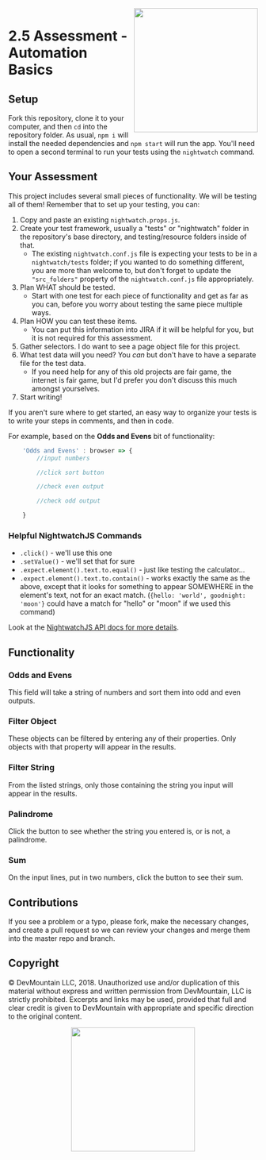 <img src="https://devmounta.in/img/logowhiteblue.png" width="250" align="right">

# 2.5 Assessment - Automation Basics

## Setup

Fork this repository, clone it to your computer, and then `cd` into the repository folder.  As usual, `npm i` will install the needed dependencies and `npm start` will run the app.  You'll need to open a second terminal to run your tests using the `nightwatch` command.

## Your Assessment

This project includes several small pieces of functionality.  We will be testing all of them!  Remember that to set up your testing, you can:

1. Copy and paste an existing `nightwatch.props.js`.
1. Create your test framework, usually a "tests" or "nightwatch" folder in the repository's base directory, and testing/resource folders inside of that.
   * The existing `nightwatch.conf.js` file is expecting your tests to be in a `nightwatch/tests` folder; if you wanted to do something different, you are more than welcome to, but don't forget to update the `"src_folders"` property of the `nightwatch.conf.js` file appropriately.
1. Plan WHAT should be tested.
   * Start with one test for each piece of functionality and get as far as you can, before you worry about testing the same piece multiple ways.
1. Plan HOW you can test these items.
   * You can put this information into JIRA if it will be helpful for you, but it is not required for this assessment.
1. Gather selectors.  I do want to see a page object file for this project.
1. What test data will you need?  You *can* but don't have to have a separate file for the test data.
   * If you need help for any of this old projects are fair game, the internet is fair game, but I'd prefer you don't discuss this much amongst yourselves.
1. Start writing!

If you aren't sure where to get started, an easy way to organize your tests is to write your steps in comments, and then in code.

For example, based on the **Odds and Evens** bit of functionality:
```js
    'Odds and Evens' : browser => {
        //input numbers

        //click sort button

        //check even output

        //check odd output

    }
```

### Helpful NightwatchJS Commands

* `.click()` - we'll use this one
* `.setValue()` - we'll set that for sure
* `.expect.element().text.to.equal()` - just like testing the calculator...
* `.expect.element().text.to.contain()` - works exactly the same as the above, except that it looks for something to appear SOMEWHERE in the element's text, not for an exact match.  (`{hello: 'world', goodnight: 'moon'}` could have a match for "hello" or "moon" if we used this command)

Look at the [NightwatchJS API docs for more details](http://nightwatchjs.org/api).

## Functionality

### Odds and Evens

This field will take a string of numbers and sort them into odd and even outputs.

### Filter Object

These objects can be filtered by entering any of their properties.  Only objects with that property will appear in the results.

### Filter String

From the listed strings, only those containing the string you input will appear in the results.

### Palindrome

Click the button to see whether the string you entered is, or is not, a palindrome.

### Sum

On the input lines, put in two numbers, click the button to see their sum.

## Contributions

If you see a problem or a typo, please fork, make the necessary changes, and create a pull request so we can review your changes and merge them into the master repo and branch.

## Copyright

© DevMountain LLC, 2018. Unauthorized use and/or duplication of this material without express and written permission from DevMountain, LLC is strictly prohibited. Excerpts and links may be used, provided that full and clear credit is given to DevMountain with appropriate and specific direction to the original content.

<p align="center">
<img src="https://devmounta.in/img/logowhiteblue.png" width="250">
</p>



